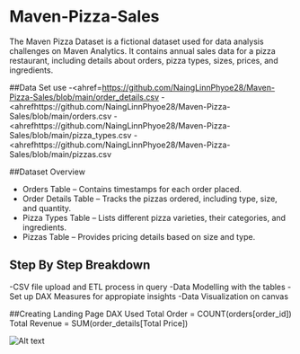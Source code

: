 # Maven-Pizza-Sales
The Maven Pizza Dataset is a fictional dataset used for data analysis challenges on Maven Analytics. It contains annual sales data for a pizza restaurant, including details about orders, pizza types, sizes, prices, and ingredients.

##Data Set use
-<ahref=https://github.com/NaingLinnPhyoe28/Maven-Pizza-Sales/blob/main/order_details.csv
-<ahrefhttps://github.com/NaingLinnPhyoe28/Maven-Pizza-Sales/blob/main/orders.csv
-<ahrefhttps://github.com/NaingLinnPhyoe28/Maven-Pizza-Sales/blob/main/pizza_types.csv
-<ahrefhttps://github.com/NaingLinnPhyoe28/Maven-Pizza-Sales/blob/main/pizzas.csv

##Dataset Overview
- Orders Table – Contains timestamps for each order placed.
- Order Details Table – Tracks the pizzas ordered, including type, size, and quantity.
- Pizza Types Table – Lists different pizza varieties, their categories, and ingredients.
- Pizzas Table – Provides pricing details based on size and type.

## Step By Step Breakdown
-CSV file upload and ETL process in query
-Data Modelling with the tables
-Set up DAX Measures for appropiate insights
-Data Visualization on canvas

##Creating Landing Page
DAX Used
Total Order = COUNT(orders[order_id])
Total Revenue = SUM(order_details[Total Price])

![Alt text](relative/path/to/image.jpg?raw=true "Landing_Page.png")


